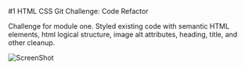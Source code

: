 #1 HTML CSS Git Challenge: Code Refactor

Challenge for module one. Styled existing code with semantic HTML elements, html logical structure, image alt attributes, heading, title, and other cleanup. 


![ScreenShot](https://raw.github.com/{Chelseao86}/{01-Challenge}/{main}/{assets}/{images}/{01-Challenge.jpg)
